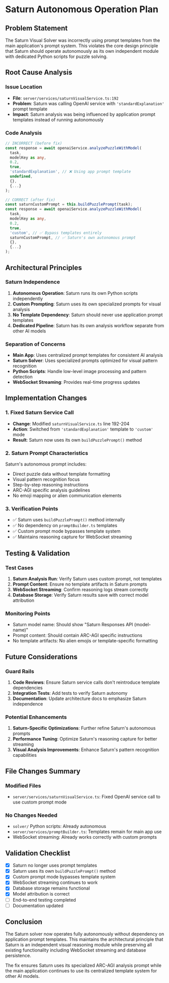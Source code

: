 # Saturn Autonomous Operation Plan

## Problem Statement

The Saturn Visual Solver was incorrectly using prompt templates from the main application's prompt system. This violates the core design principle that Saturn should operate autonomously as its own independent module with dedicated Python scripts for puzzle solving.

## Root Cause Analysis

### Issue Location
- **File**: `server/services/saturnVisualService.ts:192`
- **Problem**: Saturn was calling OpenAI service with `'standardExplanation'` prompt template
- **Impact**: Saturn analysis was being influenced by application prompt templates instead of running autonomously

### Code Analysis
```typescript
// INCORRECT (before fix)
const response = await openaiService.analyzePuzzleWithModel(
  task,
  modelKey as any,
  0.2,
  true,
  'standardExplanation', // ❌ Using app prompt template
  undefined,
  {},
  {...}
);

// CORRECT (after fix)  
const saturnCustomPrompt = this.buildPuzzlePrompt(task);
const response = await openaiService.analyzePuzzleWithModel(
  task,
  modelKey as any, 
  0.2,
  true,
  'custom', // ✅ Bypass templates entirely
  saturnCustomPrompt, // ✅ Saturn's own autonomous prompt
  {},
  {...}
);
```

## Architectural Principles

### Saturn Independence
1. **Autonomous Operation**: Saturn runs its own Python scripts independently
2. **Custom Prompting**: Saturn uses its own specialized prompts for visual analysis
3. **No Template Dependency**: Saturn should never use application prompt templates
4. **Dedicated Pipeline**: Saturn has its own analysis workflow separate from other AI models

### Separation of Concerns
- **Main App**: Uses centralized prompt templates for consistent AI analysis
- **Saturn Solver**: Uses specialized prompts optimized for visual pattern recognition
- **Python Scripts**: Handle low-level image processing and pattern detection
- **WebSocket Streaming**: Provides real-time progress updates

## Implementation Changes

### 1. Fixed Saturn Service Call
- **Change**: Modified `saturnVisualService.ts` line 192-204
- **Action**: Switched from `'standardExplanation'` template to `'custom'` mode
- **Result**: Saturn now uses its own `buildPuzzlePrompt()` method

### 2. Saturn Prompt Characteristics
Saturn's autonomous prompt includes:
- Direct puzzle data without template formatting
- Visual pattern recognition focus
- Step-by-step reasoning instructions
- ARC-AGI specific analysis guidelines
- No emoji mapping or alien communication elements

### 3. Verification Points
- ✅ Saturn uses `buildPuzzlePrompt()` method internally
- ✅ No dependency on `promptBuilder.ts` templates
- ✅ Custom prompt mode bypasses template system
- ✅ Maintains reasoning capture for WebSocket streaming

## Testing & Validation

### Test Cases
1. **Saturn Analysis Run**: Verify Saturn uses custom prompt, not templates
2. **Prompt Content**: Ensure no template artifacts in Saturn prompts
3. **WebSocket Streaming**: Confirm reasoning logs stream correctly
4. **Database Storage**: Verify Saturn results save with correct model attribution

### Monitoring Points
- Saturn model name: Should show "Saturn Responses API (model-name)"
- Prompt content: Should contain ARC-AGI specific instructions
- No template artifacts: No alien emojis or template-specific formatting

## Future Considerations

### Guard Rails
1. **Code Reviews**: Ensure Saturn service calls don't reintroduce template dependencies
2. **Integration Tests**: Add tests to verify Saturn autonomy
3. **Documentation**: Update architecture docs to emphasize Saturn independence

### Potential Enhancements
1. **Saturn-Specific Optimizations**: Further refine Saturn's autonomous prompts
2. **Performance Tuning**: Optimize Saturn's reasoning capture for better streaming
3. **Visual Analysis Improvements**: Enhance Saturn's pattern recognition capabilities

## File Changes Summary

### Modified Files
- `server/services/saturnVisualService.ts`: Fixed OpenAI service call to use custom prompt mode

### No Changes Needed
- `solver/` Python scripts: Already autonomous
- `server/services/promptBuilder.ts`: Templates remain for main app use
- WebSocket streaming: Already works correctly with custom prompts

## Validation Checklist

- [x] Saturn no longer uses prompt templates
- [x] Saturn uses its own `buildPuzzlePrompt()` method  
- [x] Custom prompt mode bypasses template system
- [x] WebSocket streaming continues to work
- [x] Database storage remains functional
- [x] Model attribution is correct
- [ ] End-to-end testing completed
- [ ] Documentation updated

## Conclusion

The Saturn solver now operates fully autonomously without dependency on application prompt templates. This maintains the architectural principle that Saturn is an independent visual reasoning module while preserving all existing functionality including WebSocket streaming and database persistence.

The fix ensures Saturn uses its specialized ARC-AGI analysis prompt while the main application continues to use its centralized template system for other AI models.